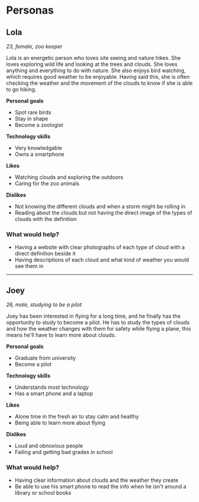 # Personas

## Lola

*23, female, zoo keeper*

Lola is an energetic person who loves site seeing and nature hikes. She loves exploring wild life and looking at the trees and clouds. She loves anything and everything to do with nature. She also enjoys bird watching, which requires good weather to be enjoyable. Having said this, she is often checking the weather and the movement of the clouds to know if she is able to go hiking.

**Personal goals**

- Spot rare birds
- Stay in shape
- Become a zoologist

**Technology skills**

- Very knowledgable
- Owns a smartphone

**Likes**

- Watching clouds and exploring the outdoors
- Caring for the zoo animals

**Dislikes**

- Not knowing the different clouds and when a storm might be rolling in
- Reading about the clouds but not having the direct image of the types of clouds with the definition

### What would help?

- Having a website with clear photographs of each type of cloud with a direct definition beside it
- Having descriptions of each cloud and what kind of weather you would see them in

---

## Joey

*26, male, studying to be a pilot*

Joey has been interested in flying for a long time, and he finally  has the opportunity to study to become a pilot. He has to study the types of clouds and how the weather changes with them for safety while flying a plane, this means he'll have to learn more about clouds. 

**Personal goals**

- Graduate from university
- Become a pilot

**Technology skills**

- Understands most technology
- Has a smart phone and a laptop

**Likes**

- Alone time in the fresh air to stay calm and healthy
- Being able to learn more about flying

**Dislikes**

- Loud and obnoxious people
- Failing and getting bad grades in school

### What would help?

- Having clear information about clouds and the weather they create
- Be able to use his smart phone to read the info when he isn't around a library or school books